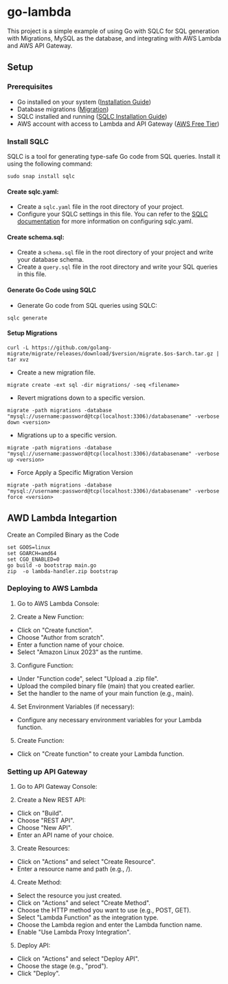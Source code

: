 # go-lambda

This project is a simple example of using Go with SQLC for SQL generation with Migrations, MySQL as the database, and integrating with AWS Lambda and AWS API Gateway.

## Setup

### Prerequisites

- Go installed on your system ([Installation Guide](https://golang.org/doc/install))
- Database migrations ([Migration](https://github.com/golang-migrate/migrate))
- SQLC installed and running ([SQLC Installation Guide](https://sqlc.dev/))
- AWS account with access to Lambda and API Gateway ([AWS Free Tier](https://aws.amazon.com/free/))

### Install SQLC

SQLC is a tool for generating type-safe Go code from SQL queries. Install it using the following command:

```
sudo snap install sqlc
```
#### Create sqlc.yaml:

- Create a `sqlc.yaml` file in the root directory of your project.
- Configure your SQLC settings in this file. You can refer to the [SQLC documentation](https://docs.sqlc.dev/en/stable/overview/install.html) for more information on configuring sqlc.yaml.

#### Create schema.sql:

- Create a `schema.sql` file in the root directory of your project and write your database schema.
- Create a `query.sql` file in the root directory and write your SQL queries in this file.

#### Generate Go Code using SQLC

- Generate Go code from SQL queries using SQLC:

```
sqlc generate
```

#### Setup Migrations

```
curl -L https://github.com/golang-migrate/migrate/releases/download/$version/migrate.$os-$arch.tar.gz | tar xvz
```
- Create a new migration file.
```
migrate create -ext sql -dir migrations/ -seq <filename> 
```

- Revert migrations down to a specific version.

```
migrate -path migrations -database "mysql://username:password@tcp(localhost:3306)/databasename" -verbose down <version>
```

- Migrations up to a specific version.
```
migrate -path migrations -database "mysql://username:password@tcp(localhost:3306)/databasename" -verbose up <version>
```

- Force Apply a Specific Migration Version
```
migrate -path migrations -database "mysql://username:password@tcp(localhost:3306)/databasename" -verbose force <version>
```

## AWD Lambda Integartion

Create an Compiled Binary as the Code

```
set GOOS=linux
set GOARCH=amd64
set CGO_ENABLED=0
go build -o bootstrap main.go
zip  -o lambda-handler.zip bootstrap
```

### Deploying to AWS Lambda

1. Go to AWS Lambda Console:

2. Create a New Function:

- Click on "Create function".
- Choose "Author from scratch".
- Enter a function name of your choice.
- Select "Amazon Linux 2023" as the runtime.

3. Configure Function:

- Under "Function code", select "Upload a .zip file".
- Upload the compiled binary file (main) that you created earlier.
- Set the handler to the name of your main function (e.g., main).

4. Set Environment Variables (if necessary):
- Configure any necessary environment variables for your Lambda function.

5. Create Function:
- Click on "Create function" to create your Lambda function.

### Setting up API Gateway

1. Go to API Gateway Console:

2. Create a New REST API:
- Click on "Build".
- Choose "REST API".
- Choose "New API".
- Enter an API name of your choice.

3. Create Resources:
- Click on "Actions" and select "Create Resource".
- Enter a resource name and path (e.g., /).

4. Create Method:
- Select the resource you just created.
- Click on "Actions" and select "Create Method".
- Choose the HTTP method you want to use (e.g., POST, GET).
- Select "Lambda Function" as the integration type.
- Choose the Lambda region and enter the Lambda function name.
- Enable "Use Lambda Proxy Integration".

5. Deploy API:
- Click on "Actions" and select "Deploy API".
- Choose the stage (e.g., "prod").
- Click "Deploy".


